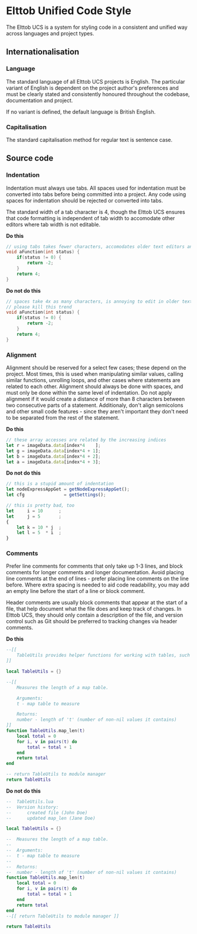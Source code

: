 # Elttob Unified Code Style

The Elttob UCS is a system for styling code in a consistent and unified way across languages and project types.

## Internationalisation

### Language
The standard language of all Elttob UCS projects is English. The particular variant of English is dependent on the project author's preferences and must be clearly stated and consistently honoured throughout the codebase, documentation and project.

If no variant is defined, the default language is British English.

### Capitalisation
The standard capitalisation method for regular text is sentence case.

## Source code

### Indentation
Indentation must always use tabs. All spaces used for indentation must be converted into tabs before being committed into a project. Any code using spaces for indentation should be rejected or converted into tabs.

The standard width of a tab character is 4, though the Elttob UCS ensures that code formatting is independent of tab width to accomodate other editors where tab width is not editable.

**Do this**
```C
// using tabs takes fewer characters, accomodates older text editors and allows variable tab width in supporting IDEs
void aFunction(int status) {
	if(status != 0) {
		return -2;
	}
	return 4;
}
```

**Do not do this**

```C
// spaces take 4x as many characters, is annoying to edit in older text editors, and is inflexible
// please kill this trend
void aFunction(int status) {
    if(status != 0) {
        return -2;
    }
    return 4;
}
```

### Alignment
Alignment should be reserved for a select few cases; these depend on the project. Most times, this is used when manipulating similar values, calling similar functions, unrolling loops, and other cases where statements are related to each other. Alignment should always be done with spaces, and must only be done within the same level of indentation. Do not apply alignment if it would create a distance of more than 8 characters between two consecutive parts of a statement. Additionaly, don't align semicolons and other small code features - since they aren't important they don't need to be separated from the rest of the statement.

**Do this**
```JavaScript
// these array accesses are related by the increasing indices
let r = imageData.data[index*4    ];
let g = imageData.data[index*4 + 1];
let b = imageData.data[index*4 + 2];
let a = imageData.data[index*4 + 3];
```

**Do not do this**
```JavaScript
// this is a stupid amount of indentation
let nodeExpressAppGet = getNodeExpressAppGet();
let cfg               = getSettings();

// this is pretty bad, too
let     i = 10		;
let     j = 5		;
{
	let k = 10 * j	;
	let l = 5  * i	;
}
```

### Comments
Prefer line comments for comments that only take up 1-3 lines, and block comments for longer comments and longer documentation. Avoid placing line comments at the end of lines - prefer placing line comments on the line before. Where extra spacing is needed to aid code readability, you may add an empty line before the start of a line or block comment.

Header comments are usually block comments that appear at the start of a file, that help document what the file does and keep track of changes. In Elttob UCS, they should only contain a description of the file, and version control such as Git should be preferred to tracking changes via header comments.

**Do this**
```Lua
--[[
	TableUtils provides helper functions for working with tables, such as measuring the length of map tables.
]]

local TableUtils = {}

--[[
	Measures the length of a map table.

	Arguments:
	t - map table to measure

	Returns:
	number - length of 't' (number of non-nil values it contains)
]]
function TableUtils.map_len(t)
	local total = 0
	for i, v in pairs(t) do
		total = total + 1
	end
	return total
end

-- return TableUtils to module manager
return TableUtils
```

**Do not do this**
```Lua
--	TableUtils.lua
--	Version history:
--		created file (John Doe)
--		updated map_len (Jane Doe)

local TableUtils = {}

--	Measures the length of a map table.
--
--	Arguments:
--	t - map table to measure
--
--	Returns:
--	number - length of 't' (number of non-nil values it contains)
function TableUtils.map_len(t)
	local total = 0
	for i, v in pairs(t) do
		total = total + 1
	end
	return total
end
--[[ return TableUtils to module manager ]]

return TableUtils
```

